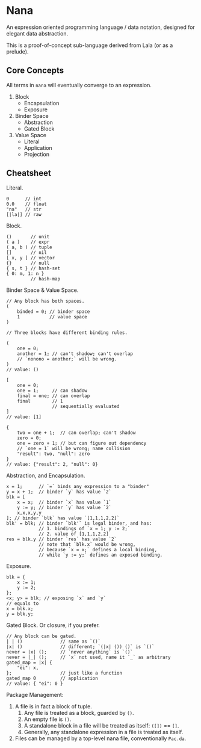 # Nana

An expression oriented programming language / data notation, designed for elegant data abstraction.

This is a proof-of-concept sub-language derived from Lala (or as a prelude).

## Core Concepts

All terms in `nana` will eventually converge to an expression.

1. Block
    - Encapsulation
    - Exposure
2. Binder Space
    - Abstraction
    - Gated Block
3. Value Space
    - Literal
    - Application
    - Projection

## Cheatsheet

Literal.

```nana
0      // int
0.0    // float
"na"   // str
[|la|] // raw
```


Block.

```nana
()       // unit
( a )    // expr
( a, b ) // tuple
[]       // nil
[ x, y ] // vector
{}       // null
{ s, t } // hash-set
{ 0: m, 1: n } 
         // hash-map
```


Binder Space & Value Space.

```nana
// Any block has both spaces.
(
    binded = 0; // binder space
    1           // value space
)

// Three blocks have different binding rules.

(
    one = 0;
    another = 1; // can't shadow; can't overlap
    // `nonono = another;` will be wrong.
)
// value: ()

[
    one = 0;
    one = 1;     // can shadow
    final = one; // can overlap
    final        // 1
                 // sequentially evaluated
]
// value: [1]

{
    two = one + 1;  // can overlap; can't shadow
    zero = 0;
    one = zero + 1; // but can figure out dependency
    // `one = 1` will be wrong; name collision
    "result": two, "null": zero
}
// value: {"result": 2, "null": 0}
```


Abstraction, and Encapsulation.

```nana
x = 1;      // `=` binds any expression to a "binder"
y = x + 1;  // binder `y` has value `2`
blk = [
    x = x;  // binder `x` has value `1`
    y := y; // binder `y` has value `2`
    x,x,x,y,y
]; // binder `blk` has value `[1,1,1,2,2]`
blk' = blk; // binder `blk'` is legal binder, and has:
            // 1. bindings of `x = 1; y := 2;`
            // 2. value of [1,1,1,2,2]
res = blk.y // binder `res` has value `2`
            // note that `blk.x` would be wrong,
            // because `x = x;` defines a local binding,
            // while `y := y;` defines an exposed binding.
```


Exposure.
```nana
blk = {
    x := 1;
    y := 2;
};
<x; y> = blk; // exposing `x` and `y`
// equals to
x = blk.x;
y = blk.y;
```


Gated Block. Or closure, if you prefer.
```nana
// Any block can be gated.
| | ()              // same as `()`
|x| ()              // different; `(|x| ()) ()` is `()`
never = |x| ();     // `never anything` is `()`
never = |_| ();     // `x` not used, name it `_` as arbitrary
gated_map = |x| {
    "ei": x,
};                  // just like a function
gated_map 0         // application
// value: { "ei": 0 }
```


Package Management:
1. A file is in fact a block of tuple. 
    1. Any file is treated as a block, guarded by `()`.
    2. An empty file is `()`.
    3. A standalone block in a file will be treated as itself: `([])` == `[]`.
    4. Generally, any standalone expression in a file is treated as itself.
2. Files can be managed by a top-level nana file, conventionally `Pac.da`.

